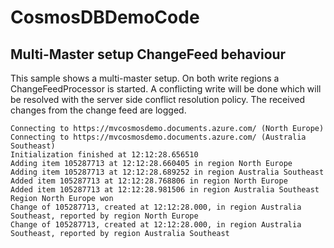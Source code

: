 # CosmosDBDemoCode

## Multi-Master setup ChangeFeed behaviour
This sample shows a multi-master setup. 
On both write regions a ChangeFeedProcessor is started.
A conflicting write will be done which will be resolved with the server side conflict resolution policy.
The received changes from the change feed are logged.

```
Connecting to https://mvcosmosdemo.documents.azure.com/ (North Europe)
Connecting to https://mvcosmosdemo.documents.azure.com/ (Australia Southeast)
Initialization finished at 12:12:28.656510
Adding item 105287713 at 12:12:28.660405 in region North Europe
Adding item 105287713 at 12:12:28.689252 in region Australia Southeast
Added item 105287713 at 12:12:28.768806 in region North Europe
Added item 105287713 at 12:12:28.981506 in region Australia Southeast
Region North Europe won
Change of 105287713, created at 12:12:28.000, in region Australia Southeast, reported by region North Europe
Change of 105287713, created at 12:12:28.000, in region Australia Southeast, reported by region Australia Southeast
```
